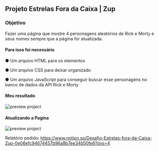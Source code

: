## Projeto Estrelas Fora da Caixa | Zup

### Objetivo
Fazer uma página que mostre 4 personagens aleatórios de Rick e Morty e seus nomes
sempre que a página for atualizada.

#### Para isso foi necessário

 ● Um arquivo HTML para os elementos

 ● Um arquivo CSS para deixar organizado

 ● Um arquivo JavaScript para conseguir buscar esse personagens no banco de dados
da API Rick e Morty

#### Meu resultado

![preview project](https://github.com/Elainedss/projetoEstrelasForaDaCaixa/blob/main/img/previewProject.jpg)

#### Atualizando a Pagina

![preview project](https://github.com/Elainedss/projetoEstrelasForaDaCaixa/blob/main/img/previewProjectF5.jpg)

Relatório pedido: https://www.notion.so/Desafio-Estrelas-fora-da-Caixa-Zup-0e06efc94674457b96a8b7ee34b50fe6?pvs=4
